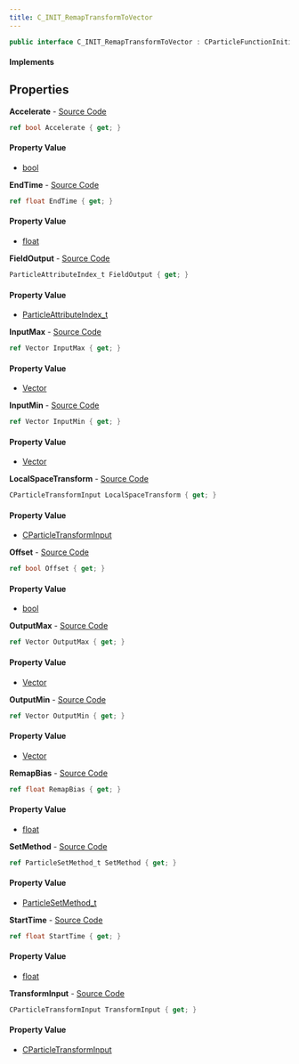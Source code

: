 ```yaml
---
title: C_INIT_RemapTransformToVector
---
```


```csharp
public interface C_INIT_RemapTransformToVector : CParticleFunctionInitializer, CParticleFunction, ISchemaClass<CParticleFunction>, ISchemaClass<CParticleFunctionInitializer>, ISchemaClass<C_INIT_RemapTransformToVector>, ISchemaField, ISchemaClass, INativeHandle
```

#### Implements

## Properties

**Accelerate** - [Source Code](https://github.com/swiftly-solution/swiftlys2/blob/main/managed/src/SwiftlyS2.Generated/Schemas/Interfaces/C_INIT_RemapTransformToVector.cs#L38)

```csharp
ref bool Accelerate { get; }
```

#### Property Value

- [bool](https://learn.microsoft.com/dotnet/api/system.boolean)

**EndTime** - [Source Code](https://github.com/swiftly-solution/swiftlys2/blob/main/managed/src/SwiftlyS2.Generated/Schemas/Interfaces/C_INIT_RemapTransformToVector.cs#L32)

```csharp
ref float EndTime { get; }
```

#### Property Value

- [float](https://learn.microsoft.com/dotnet/api/system.single)

**FieldOutput** - [Source Code](https://github.com/swiftly-solution/swiftlys2/blob/main/managed/src/SwiftlyS2.Generated/Schemas/Interfaces/C_INIT_RemapTransformToVector.cs#L16)

```csharp
ParticleAttributeIndex_t FieldOutput { get; }
```

#### Property Value

- [ParticleAttributeIndex_t](/docs/api/shared/schemadefinitions/particleattributeindex_t)

**InputMax** - [Source Code](https://github.com/swiftly-solution/swiftlys2/blob/main/managed/src/SwiftlyS2.Generated/Schemas/Interfaces/C_INIT_RemapTransformToVector.cs#L20)

```csharp
ref Vector InputMax { get; }
```

#### Property Value

- [Vector](/docs/api/shared/natives/vector)

**InputMin** - [Source Code](https://github.com/swiftly-solution/swiftlys2/blob/main/managed/src/SwiftlyS2.Generated/Schemas/Interfaces/C_INIT_RemapTransformToVector.cs#L18)

```csharp
ref Vector InputMin { get; }
```

#### Property Value

- [Vector](/docs/api/shared/natives/vector)

**LocalSpaceTransform** - [Source Code](https://github.com/swiftly-solution/swiftlys2/blob/main/managed/src/SwiftlyS2.Generated/Schemas/Interfaces/C_INIT_RemapTransformToVector.cs#L28)

```csharp
CParticleTransformInput LocalSpaceTransform { get; }
```

#### Property Value

- [CParticleTransformInput](/docs/api/shared/schemadefinitions/cparticletransforminput)

**Offset** - [Source Code](https://github.com/swiftly-solution/swiftlys2/blob/main/managed/src/SwiftlyS2.Generated/Schemas/Interfaces/C_INIT_RemapTransformToVector.cs#L36)

```csharp
ref bool Offset { get; }
```

#### Property Value

- [bool](https://learn.microsoft.com/dotnet/api/system.boolean)

**OutputMax** - [Source Code](https://github.com/swiftly-solution/swiftlys2/blob/main/managed/src/SwiftlyS2.Generated/Schemas/Interfaces/C_INIT_RemapTransformToVector.cs#L24)

```csharp
ref Vector OutputMax { get; }
```

#### Property Value

- [Vector](/docs/api/shared/natives/vector)

**OutputMin** - [Source Code](https://github.com/swiftly-solution/swiftlys2/blob/main/managed/src/SwiftlyS2.Generated/Schemas/Interfaces/C_INIT_RemapTransformToVector.cs#L22)

```csharp
ref Vector OutputMin { get; }
```

#### Property Value

- [Vector](/docs/api/shared/natives/vector)

**RemapBias** - [Source Code](https://github.com/swiftly-solution/swiftlys2/blob/main/managed/src/SwiftlyS2.Generated/Schemas/Interfaces/C_INIT_RemapTransformToVector.cs#L40)

```csharp
ref float RemapBias { get; }
```

#### Property Value

- [float](https://learn.microsoft.com/dotnet/api/system.single)

**SetMethod** - [Source Code](https://github.com/swiftly-solution/swiftlys2/blob/main/managed/src/SwiftlyS2.Generated/Schemas/Interfaces/C_INIT_RemapTransformToVector.cs#L34)

```csharp
ref ParticleSetMethod_t SetMethod { get; }
```

#### Property Value

- [ParticleSetMethod_t](/docs/api/shared/schemadefinitions/particlesetmethod_t)

**StartTime** - [Source Code](https://github.com/swiftly-solution/swiftlys2/blob/main/managed/src/SwiftlyS2.Generated/Schemas/Interfaces/C_INIT_RemapTransformToVector.cs#L30)

```csharp
ref float StartTime { get; }
```

#### Property Value

- [float](https://learn.microsoft.com/dotnet/api/system.single)

**TransformInput** - [Source Code](https://github.com/swiftly-solution/swiftlys2/blob/main/managed/src/SwiftlyS2.Generated/Schemas/Interfaces/C_INIT_RemapTransformToVector.cs#L26)

```csharp
CParticleTransformInput TransformInput { get; }
```

#### Property Value

- [CParticleTransformInput](/docs/api/shared/schemadefinitions/cparticletransforminput)

